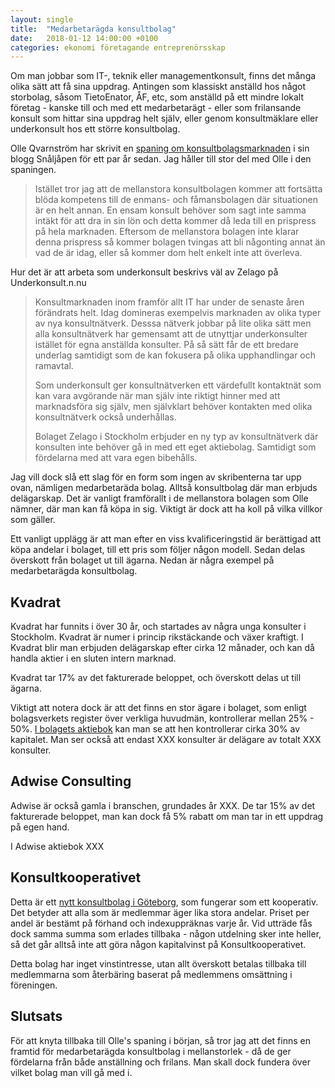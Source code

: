 ```yaml
---
layout: single
title:  "Medarbetarägda konsultbolag"
date:   2018-01-12 14:00:00 +0100
categories: ekonomi företagande entreprenörsskap 
---
```

Om man jobbar som IT-, teknik eller managementkonsult, finns det många olika sätt att få sina uppdrag. Antingen som klassiskt anställd hos något storbolag, såsom TietoEnator, ÅF, etc, som anställd på ett mindre lokalt företag - kanske till och med ett medarbetarägt - eller som frilansande konsult som hittar sina uppdrag helt själv, eller genom konsultmäklare eller underkonsult hos ett större konsultbolag.

Olle Qvarnström har skrivit en [spaning om konsultbolagsmarknaden](http://snaljapen.se/2014/11/det-nya-konsultsverige-k-konsultbolagsdoden.html) i sin blogg Snåljåpen för ett par år sedan. Jag håller till stor del med Olle i den spaningen.

>Istället tror jag att de mellanstora konsultbolagen kommer att fortsätta blöda kompetens till de enmans- och fåmansbolagen där situationen är en helt annan. En ensam konsult behöver som sagt inte samma intäkt för att dra in sin lön och detta kommer då leda till en prispress på hela marknaden. Eftersom de mellanstora bolagen inte klarar denna prispress så kommer bolagen tvingas att bli någonting annat än vad de är idag, eller så kommer dom helt enkelt inte att överleva.

Hur det är att arbeta som underkonsult beskrivs väl av Zelago på Underkonsult.n.nu

>Konsultmarknaden inom framför allt IT har under de senaste åren förändrats helt. Idag domineras exempelvis marknaden av olika typer av nya konsultnätverk. Desssa nätverk jobbar på lite olika sätt men alla konsultnätverk har gemensamt att de utnyttjar underkonsulter istället för egna anställda konsulter. På så sätt får de ett bredare underlag samtidigt som de kan fokusera på olika upphandlingar och ramavtal. 
>
>Som underkonsult ger konsultnätverken ett värdefullt kontaktnät som kan vara avgörande när man själv inte riktigt hinner med att marknadsföra sig själv, men självklart behöver kontakten med olika konsultnätverk också underhållas. 
>
>Bolaget Zelago i Stockholm erbjuder en ny typ av konsultnätverk där konsulten inte behöver gå in med ett eget aktiebolag. Samtidigt som fördelarna med att vara egen bibehålls.  

Jag vill dock slå ett slag för en form som ingen av skribenterna tar upp ovan, nämligen medarbetaräda bolag. Alltså konsultbolag där man erbjuds delägarskap. Det är vanligt framförallt i de mellanstora bolagen som Olle nämner, där man kan få köpa in sig. Viktigt är dock att ha koll på vilka villkor som gäller.

Ett vanligt upplägg är att man efter en viss kvalificeringstid är berättigad att köpa andelar i bolaget, till ett pris som följer någon modell. Sedan delas överskott från bolaget ut till ägarna. Nedan är några exempel på medarbetarägda konsultbolag.

## Kvadrat
Kvadrat har funnits i över 30 år, och startades av några unga konsulter i Stockholm. Kvadrat är numer i princip rikstäckande och växer kraftigt. I Kvadrat blir man erbjuden delägarskap efter cirka 12 månader, och kan då handla aktier i en sluten intern marknad.

Kvadrat tar 17% av det fakturerade beloppet, och överskott delas ut till ägarna.

Viktigt att notera dock är att det finns en stor ägare i bolaget, som enligt bolagsverkets register över verkliga huvudmän, kontrollerar mellan 25% - 50%. [I bolagets aktiebok](http://www.bolagsverket.se/ff/foretagsformer/aktiebolag/starta/aktier/aktiebok-1.3158) kan man se att hen kontrollerar cirka 30% av kapitalet. Man ser också att endast XXX konsulter är delägare av totalt XXX konsulter.

## Adwise Consulting
Adwise är också gamla i branschen, grundades år XXX. De tar 15% av det fakturerade beloppet, man kan dock få 5% rabatt om man tar in ett uppdrag på egen hand.

I Adwise aktiebok XXX

## Konsultkooperativet
Detta är ett [nytt konsultbolag i Göteborg](https://konsult.coop), som fungerar som ett kooperativ. Det betyder att alla som är medlemmar äger lika stora andelar. Priset per andel är bestämt på förhand och indexuppräknas varje år. Vid utträde fås dock samma summa som erlades tillbaka - någon utdelning sker inte heller, så det går alltså inte att göra någon kapitalvinst på Konsultkooperativet.

Detta bolag har inget vinstintresse, utan allt överskott betalas tillbaka till medlemmarna som återbäring baserat på medlemmens omsättning i föreningen.

## Slutsats
För att knyta tillbaka till Olle's spaning i början, så tror jag att det finns en framtid för medarbetarägda konsultbolag i mellanstorlek - då de ger fördelarna från både anställning och frilans. Man skall dock fundera över vilket bolag man vill gå med i.

